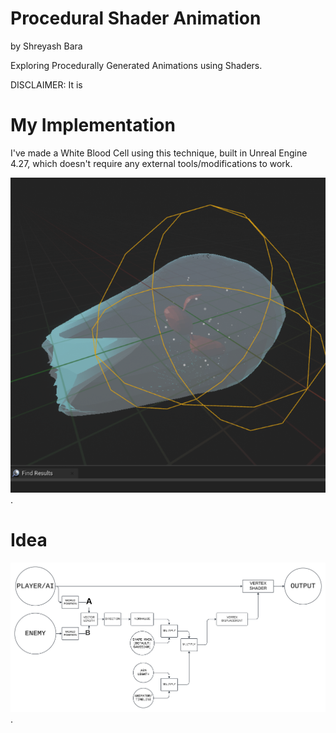 # Procedural Shader Animation

by Shreyash Bara

Exploring Procedurally Generated Animations using Shaders.

DISCLAIMER: It is

# My Implementation

I've made a White Blood Cell using this technique, built in Unreal Engine 4.27, which doesn't require any external tools/modifications to work.

![Example](./Example.png).

# Idea

![Block Diagram](./BlockDiagram.png).

